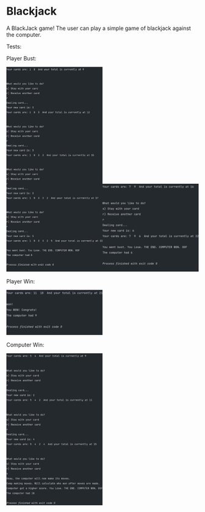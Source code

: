 # Blackjack
A BlackJack game!
The user can play a simple game of blackjack against the computer.

Tests:

Player Bust:

<img src="https://github.com/Chaitran77/Blackjack/blob/master/bust_test_case.png" alt="Player bust" width="50%"/><img src="https://github.com/Chaitran77/Blackjack/blob/master/bust2_test_case.png" alt="Player bust 2" width="50%"/>

Player Win: 

<img src="https://github.com/Chaitran77/Blackjack/blob/master/player_win_test_case.png" alt="Player Win" width="50%"/>

Computer Win:

<img src="https://github.com/Chaitran77/Blackjack/blob/master/computer_win_test_case.png" alt="Computer Win" width="50%"/>

<!-- !
![User bust 2](./bust2_test_case.png)]

Player Win:
![Player win](./player_win_test_case.png)

Computer Win:
![Computer win](./computer_win_test_case.png)
-->
